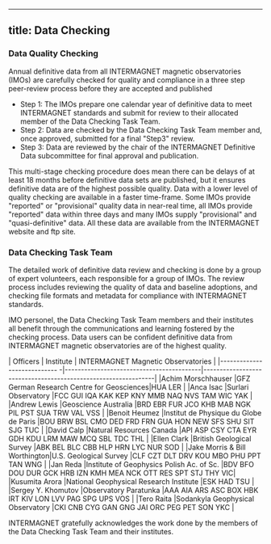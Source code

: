 ---
 title: Data Checking
 ---
 
 ### Data Quality Checking
 Annual definitive data from all INTERMAGNET magnetic observatories (IMOs) are carefully checked for quality and compliance in a three step peer-review process before they are accepted and published
 - Step 1: The IMOs prepare one calendar year of definitive data to meet INTERMAGNET standards and submit for review to their allocated member of the Data Checking Task Team.
 - Step 2: Data are checked by the Data Checking Task Team member and, once approved, submitted for a final "Step3" review.
 - Step 3: Data are reviewed by the chair of the INTERMAGNET Definitive Data subcommittee for final approval and publication.

This multi-stage checking procedure does mean there can be delays of at least 18 months before definitive data sets are published, but it ensures definitive data are of the highest possible quality.
Data with a lower level of quality checking are available in a faster time-frame. Some IMOs provide "reported" or "provisional" quality data in near-real time, all IMOs provide "reported" data within
three days and many IMOs supply "provisional" and "quasi-definitive" data. All these data are available from the INTERMAGNET website and ftp site.

 ### Data Checking Task Team
The detailed work of definitive data review and checking is done by a group of expert volunteers, each responsible for a group of IMOs.
The review process includes reviewing the quality of data and baseline adoptions, and checking file formats and metadata for compliance with INTERMAGNET standards.

IMO personel, the Data Checking Task Team members and their institutes all benefit through the communications and learning fostered by the checking process.
Data users can be confident definitive data from INTERMAGNET magnetic observatories are of the highest quality.

| Officers                     | Institute                                | INTERMAGNET Magnetic Observatories                            |
|---------------------------- -|------------------------------------------|---------------------------------------------------------------|
|Achim Morschhauser            |GFZ German Research Centre for Geosciences|HUA LER                                                        |
|Anca Isac                     |Surlari Observatory                       |FCC GUI IQA KAK KEP KNY MMB NAQ NVS TAM WIC YAK                |
|Andrew Lewis                  |Geoscience Australia                      |BRD EBR FUR JCO KHB MAB NGK PIL PST SUA TRW VAL VSS            |
|Benoit Heumez                 |Institut de Physique du Globe de Paris    |BOU BRW BSL CMO DED FRD FRN GUA HON NEW SFS SHU SIT SJG TUC    |
|David Calp                    |Natural Resources Canada                  |API ASP CSY CTA EYR GDH KDU LRM MAW MCQ SBL TDC THL            |
|Ellen Clark                   |British Geological Survey                 |ABK BEL BLC CBB HLP HRN LYC NUR SOD                            |
|Jake Morris & Bill Worthington|U.S. Geological Survey                    |CLF CZT DLT DRV KOU MBO PHU PPT TAN WNG                        |
|Jan Reda                      |Institute of Geophysics Polish Ac. of Sc. |BDV BFO DOU DUR GCK HRB IZN KMH MEA NCK OTT RES SPT STJ THY VIC|
|Kusumita Arora                |National Geophysical Research Institute   |ESK HAD TSU                                                    |
|Sergey Y. Khomutov            |Observatory Paratunka                     |AAA AIA ARS ASC BOX HBK IRT KIV LON LVV PAG SPG UPS VOS        |
|Tero Raita                    |Sodankyla Geophysical Observatory         |CKI CNB CYG GAN GNG JAI ORC PEG PET SON YKC                    |

INTERMAGNET gratefully acknowledges the work done by the members of the Data Checking Task Team and their institutes.









